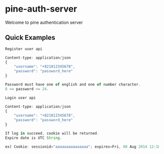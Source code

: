 # pine-auth-server

Welcome to pine authentication server

## Quick Examples

```javascript
Register user api

Content-type: application/json
{
    "username": "+821012345678",
    "password": "password_here"
}

Password must have one of english and one of number character.
8 <= password <= 24.
```

```javascript
Login user api

Content-type: application/json
{
    "username": "+821012345678",
    "password": "password_here"
}

If log in succeed, cookie will be returned.
Expire date is UTC String.

ex) Cookie: sessionid="aaaaaaaaaaaaaaa"; expires=Fri, 08 Aug 2014 12:10:42 GMT"
```